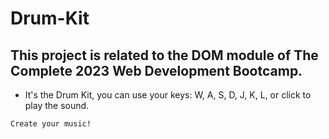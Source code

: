 # Drum-Kit

## This project is related to the DOM module of The Complete 2023 Web Development Bootcamp.

- It's the Drum Kit, you can use your keys: W, A, S, D, J, K, L, or click to play the sound.

`Create your music!`
